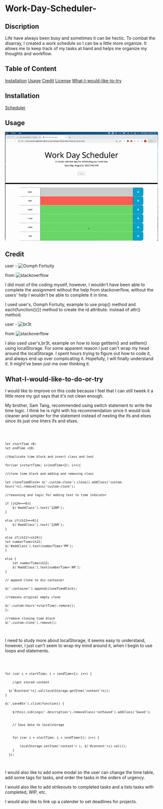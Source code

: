 # Work-Day-Scheduler-
## Discription

Life have always been busy and sometimes it can be hectic.  To combat the disarray, I created a work schedule so I can be a little more organize.  It allows me to keep track of my tasks at hand and helps me organize my thoughts and workflow.  

## Table of Content

[Installation](#installation)
[Usage](#usage)
[Credit](#credit)
[License](#license)
[What-I-would-like-to-try](#what-I-would-like-to-try)

## Installation

[Scheduler](https://stang91.github.io/Work-Day-Scheduler-/)

## Usage

![alt schedule](./assets/images/ezgif-schedule.gif)

## Credit

user - ![Oomph Fortuity](https://stackoverflow.com/users/1926762/oomph-fortuity)


from ![stackoverflow](https://stackoverflow.com/questions/25680333/how-to-add-ids-to-tr-using-loop-in-jquery
)


I did most of the coding myself, however, I wouldn't have been able to complete the assignment without the help from stackoverflow, without the users' help I wouldn't be able to complete it in time.  


I used user's, Oomph Fortuity, example to use prop() method and each(function(){}) method to create the id attribute. instead of attr() method.


user - ![br3t](https://stackoverflow.com/users/1430631/br3t)


from ![stackoverflow](https://stackoverflow.com/questions/42963091/how-to-save-the-value-of-textarea-to-localstorage-then-display-it-in-the-same-te)


I also used user's,br3t, example on how to loop getItem() and setItem() using localStorage.  For some apparent reason I just can't wrap my head around the localStorage.  I spent hours trying to figure out how to code it, and always end up over complicating it. Hopefully, I will finally understand it.  It might've been just me over thinking it.

## What-I-would-like-to-do-or-try

I would like to improve on this code because I feel that I can still tweek it a little more my gut says that it's not clean enough.

My brother, Sam Tang, recommended using switch statement to write the time logic.  I think he is right with his recommendation since it would look cleaner and simpler for the statement instead of nesting the ifs and elses since its just one liners ifs and elses. 


<code>

    let startTime =8;
    let endTime =18;

    //duplicate time block and insert class and text
    
    for(var i=startTime; i<(endTime+2); i++){  

    //clone time block and adding and removing class
    
    let cloneTimeBlock= $('.custom-clone').clone().addClass('custom-hours'+i).removeClass('custom-clone');

    //reasoning and logic for adding text to time indicator
    
    if (i%24===0){
        $('#addClass').text('12AM');
    }
    
    else if(i%12===0){
        $('#addClass').text('12AM');
    }

    else if(i%12!=i%24){
    let numberTime=i%12;
    $('#addClass').text(numberTime+'PM');
    }

    else {
        let numberTime=i%12;
        $('#addClass').text(numberTime+'AM');
    }

    // append clone to div container

    $('.container').append(cloneTimeBlock);

    //removes original empty clone

    $('.custom-hours'+startTime).remove();
    };

    //remove cloning time block
    $('.custom-clone').remove();
</code>





I need to study more about localStorage, it seems easy to understand, however, I just can't seem to wrap my mind around it, when I begin to use loops and statements.





<code>

    for (var i = startTime; i < (endTime+1); i++) {

        //get stored content 

      $('#content'+i).val(localStorage.getItem('content'+i));
    }

    $('.saveBtn').click(function() {

        $(this).siblings('.description').removeClass('notSaved').addClass('Saved');


        // Save data to localstorage


        for (var i = startTime; i < (endTime+1); i++) {

            localStorage.setItem('content'+ i, $('#content'+i).val());
        }
      });
</code>



I would also like to add some modal so the user can change the time table, add some tags for tasks, and  order the tasks in the orders of urgency.

I would also like to add strikeouts to completed tasks and a lists tasks with completed, WIP, etc.

I would also like to link up a calender to set deadlines for projects.
